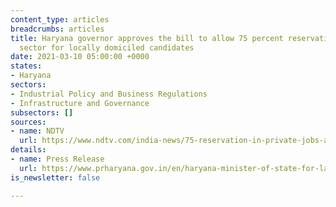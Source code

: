 ```yaml
---
content_type: articles
breadcrumbs: articles
title: Haryana governor approves the bill to allow 75 percent reservation in the private
  sector for locally domiciled candidates
date: 2021-03-10 05:00:00 +0000
states:
- Haryana
sectors:
- Industrial Policy and Business Regulations
- Infrastructure and Governance
subsectors: []
sources:
- name: NDTV
  url: https://www.ndtv.com/india-news/75-reservation-in-private-jobs-approved-by-haryana-governor-dushyant-chautala-2382027
details:
- name: Press Release
  url: https://www.prharyana.gov.in/en/haryana-minister-of-state-for-labour-and-employment-sh-anoop-dhanak-said-the-state-has-given-a
is_newsletter: false

---
```

